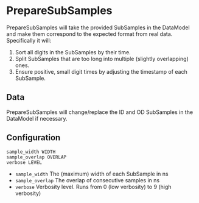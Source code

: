 # PrepareSubSamples

PrepareSubSamples will take the provided SubSamples in the DataModel and make
them correspond to the expected format from real data. Specifically it will:

1.  Sort all digits in the SubSamples by their time.
2.  Split SubSamples that are too long into multiple (slightly overlapping)
    ones.
3.  Ensure positive, small digit times by adjusting the timestamp of each
    SubSample.

## Data

PrepareSubSamples will change/replace the ID and OD SubSamples in the DataModel
if necessary.

## Configuration


```
sample_width WIDTH
sample_overlap OVERLAP
verbose LEVEL
```

*   `sample_width` The (maximum) width of each SubSample in ns
*   `sample_overlap` The overlap of consecutive samples in ns
*   `verbose` Verbosity level. Runs from 0 (low verbosity) to 9 (high verbosity)

